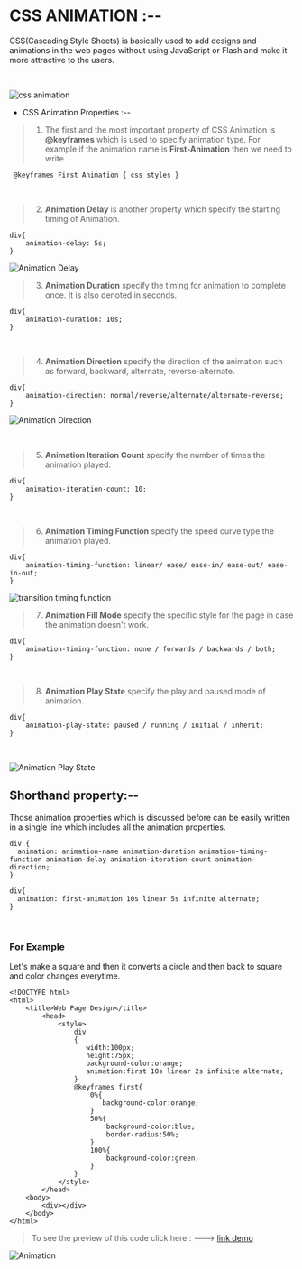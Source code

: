 # CSS ANIMATION :--

CSS(Cascading Style Sheets) is basically used to add designs and animations in the web pages without using JavaScript or Flash and make it more attractive to the users.

<br/>

![css animation](https://bit.ly/39FawqE)

*   CSS Animation Properties :--


> 1. The first and the most important property of CSS Animation is **@keyframes** which is used to specify animation type. For example if the animation name is **First-Animation** then we need to write 


```
 @keyframes First Animation { css styles }

```
<br/>

> 2. **Animation Delay** is another property which specify the starting timing of Animation.

```
div{
    animation-delay: 5s;
}

```

![Animation Delay](https://bit.ly/39FbdjK)
<br/>

> 3. **Animation Duration** specify the timing for animation to complete once. It is also denoted in seconds.

```
div{
    animation-duration: 10s;
}

```
<br/>

> 4. **Animation Direction** specify the direction of the animation such as forward, backward, alternate, reverse-alternate.

```
div{
    animation-direction: normal/reverse/alternate/alternate-reverse;
}

```
![Animation Direction](https://bit.ly/3m02wq1)

<br/>

> 5. **Animation Iteration Count** specify the number of times the animation played.

```
div{
    animation-iteration-count: 10;
}

```

<br/>

> 6. **Animation Timing Function** specify the speed curve type the animation played.

```
div{
    animation-timing-function: linear/ ease/ ease-in/ ease-out/ ease-in-out;
}

```

![transition timing function](https://bit.ly/2ZsLzwJ)
<br/>

> 7. **Animation Fill Mode** specify the specific style for the page in case the animation doesn't work. 

```
div{
    animation-timing-function: none / forwards / backwards / both;
}
```
<br/>

> 8. **Animation Play State** specify the play and paused mode of animation. 

```
div{
    animation-play-state: paused / running / initial / inherit;
}
```
<br/>

![Animation Play State](https://bit.ly/2Zp06JQ)

**<h2>Shorthand property:--</h2>**

Those animation properties which is discussed before can be easily written in a single line which includes all the animation properties.



```
div {
  animation: animation-name animation-duration animation-timing-function animation-delay animation-iteration-count animation-direction;
}

```
```
div{
  animation: first-animation 10s linear 5s infinite alternate;
}
```
<br/>
<h3>For Example</h3>
Let's make a square and then it converts a circle and then back to square and color changes everytime.

```
<!DOCTYPE html>
<html>
    <title>Web Page Design</title>
        <head>
            <style>
                div
                {
                   width:100px;
                   height:75px;
                   background-color:orange;
                   animation:first 10s linear 2s infinite alternate;
                }
                @keyframes first{
                    0%{
                       background-color:orange;
                    }
                    50%{
                        background-color:blue;
                        border-radius:50%;
                    }
                    100%{
                        background-color:green;
                    }
                }
            </style>
        </head>
    <body>
        <div></div>
    </body>
</html>

```

> To see the preview of this code click here : ---> 
[link demo](http://tpcg.io/5ZBIE1)

![Animation](https://bit.ly/3kFoxee)

